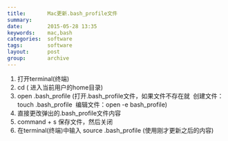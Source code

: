 ```yaml
---
title:       Mac更新.bash_profile文件
summary:     
date:        2015-05-28 13:35
keywords:    mac,bash
categories:  software
tags:        software
layout:      post
group:       archive
---
```


1. 打开terminal(终端)
2. cd  ( 进入当前用户的home目录)
3. open .bash_profile (打开.bash_profile文件，如果文件不存在就  创建文件：touch .bash_profile  编辑文件：open -e bash_profile)
4. 直接更改弹出的.bash_profile文件内容
5. command + s 保存文件，然后关闭
6. 在terminal(终端)中输入 source .bash_profile (使用刚才更新之后的内容)